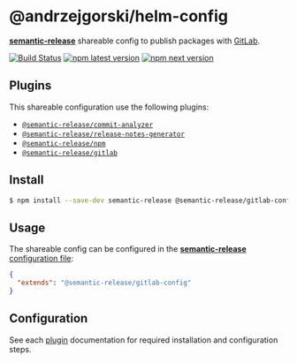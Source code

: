# @andrzejgorski/helm-config

[**semantic-release**](https://github.com/semantic-release/semantic-release) shareable config to publish packages with [GitLab](https://gitlab.com).

[![Build Status](https://github.com/semantic-release/gitlab-config/workflows/Test/badge.svg)](https://github.com/semantic-release/gitlab-config/actions?query=workflow%3ATest+branch%3Amaster) [![npm latest version](https://img.shields.io/npm/v/@semantic-release/gitlab-config/latest.svg)](https://www.npmjs.com/package/@semantic-release/gitlab-config)
[![npm next version](https://img.shields.io/npm/v/@semantic-release/gitlab-config/next.svg)](https://www.npmjs.com/package/@semantic-release/gitlab-config)

## Plugins

This shareable configuration use the following plugins:

- [`@semantic-release/commit-analyzer`](https://github.com/semantic-release/commit-analyzer)
- [`@semantic-release/release-notes-generator`](https://github.com/semantic-release/release-notes-generator)
- [`@semantic-release/npm`](https://github.com/semantic-release/npm)
- [`@semantic-release/gitlab`](https://github.com/semantic-release/gitlab)

## Install

```bash
$ npm install --save-dev semantic-release @semantic-release/gitlab-config
```

## Usage

The shareable config can be configured in the [**semantic-release** configuration file](https://github.com/semantic-release/semantic-release/blob/master/docs/usage/configuration.md#configuration):

```json
{
  "extends": "@semantic-release/gitlab-config"
}
```

## Configuration

See each [plugin](#plugins) documentation for required installation and configuration steps.

